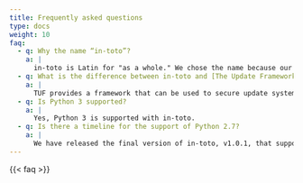 ```yaml
---
title: Frequently asked questions
type: docs
weight: 10
faq:
  - q: Why the name “in-toto”?
    a: |
      in-toto is Latin for "as a whole." We chose the name because our objective with in-toto is to build a system to protect the whole software supply chain.
  - q: What is the difference between in-toto and [The Update Framework](https://theupdateframework.github.io/) (TUF)?
    a: |
      TUF provides a framework that can be used to secure update systems, i.e. the "last mile," whereas in-toto lets you verify the whole software supply chain. TUF and in-toto can play together very well, as you can use TUF to deliver updates and their corresponding in-toto metadata.
  - q: Is Python 3 supported?
    a: |
      Yes, Python 3 is supported with in-toto.
  - q: Is there a timeline for the support of Python 2.7?
    a: |
      We have released the final version of in-toto, v1.0.1, that supports Python 2. Our next release, at the end of April 2021, will drop support for Python 2.
---
```


{{< faq >}}
